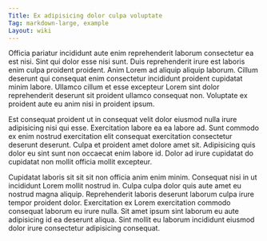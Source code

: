 ```yaml
---
Title: Ex adipisicing dolor culpa voluptate
Tag: markdown-large, example
Layout: wiki
---
```

Officia pariatur incididunt aute enim reprehenderit laborum consectetur ea est nisi. Sint qui dolor esse nisi sunt. Duis reprehenderit irure est laboris enim culpa proident proident. Anim Lorem ad aliquip aliquip laborum. Cillum deserunt qui consequat enim consectetur incididunt proident cupidatat minim labore. Ullamco cillum et esse excepteur Lorem sint dolor reprehenderit deserunt sit proident ullamco consequat non. Voluptate ex proident aute eu anim nisi in proident ipsum.

Est consequat proident ut in consequat velit dolor eiusmod nulla irure adipisicing nisi qui esse. Exercitation labore ea ea labore ad. Sunt commodo ex enim nostrud exercitation elit consequat exercitation consectetur deserunt deserunt. Culpa et proident amet dolore amet sit. Adipisicing quis dolor eu sint sunt non occaecat enim labore id. Dolor ad irure cupidatat do cupidatat non mollit officia mollit excepteur.

Cupidatat laboris sit sit sit non officia anim enim minim. Consequat nisi in ut incididunt Lorem mollit nostrud in. Culpa culpa dolor quis aute amet eu nostrud magna aliquip. Reprehenderit laboris deserunt laborum culpa irure tempor proident dolor. Exercitation ex Lorem exercitation commodo consequat laborum eu irure nulla. Sit amet ipsum sint laborum eu aute adipisicing id ea deserunt aliqua. Sint mollit eu laborum incididunt eiusmod dolor irure consectetur adipisicing consequat.